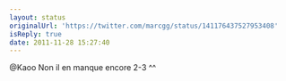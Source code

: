 ```yaml
---
layout: status
originalUrl: 'https://twitter.com/marcgg/status/141176437527953408'
isReply: true
date: 2011-11-28 15:27:40
---
```


@Kaoo Non il en manque encore 2-3 ^^
